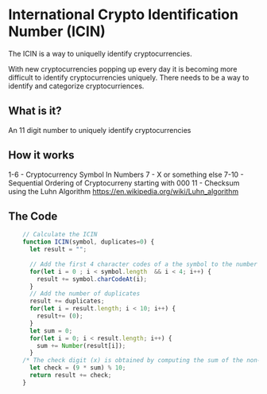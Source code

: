 # International Crypto Identification Number (ICIN)
The ICIN is a way to uniquelly identify cryptocurrencies.

With new cryptocurrencies popping up every day it is becoming more difficult to identify cryptocurrencies uniquely.  There needs to be a way to identify and categorize cryptocurriences.  


## What is it?
An 11 digit number to uniquely identify cryptocurrencies

## How it works
1-6 - Cryptocurrency Symbol In Numbers
7 - X or something else
7-10 - Sequential Ordering of Cryptocurreny starting with 000
11 - Checksum using the Luhn Algorithm https://en.wikipedia.org/wiki/Luhn_algorithm


## The Code
```javascript
    // Calculate the ICIN
    function ICIN(symbol, duplicates=0) {
      let result = "";
      
      // Add the first 4 character codes of a the symbol to the number
      for(let i = 0 ; i < symbol.length  && i < 4; i++) {
        result += symbol.charCodeAt(i);
      }
      // Add the number of duplicates
      result += duplicates;
      for(let i = result.length; i < 10; i++) {
        result+= (0);
      }
      let sum = 0;
      for(let i = 0; i < result.length; i++) {
        sum += Number(result[i]);
      }
    /* The check digit (x) is obtained by computing the sum of the non-check digits then computing 9 times that value modulo 10 */
      let check = (9 * sum) % 10;
      return result += check;
    }
```


